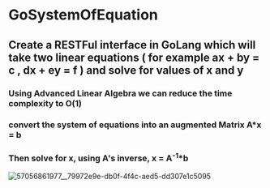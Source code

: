 # GoSystemOfEquation
## Create a RESTFul interface in GoLang which will take two linear equations ( for example ax + by = c , dx + ey = f ) and solve for values of x and y
### Using Advanced Linear Algebra we can reduce the time complexity to O(1)
### convert the system of equations into an augmented Matrix A*x = b
### Then solve for x, using A's inverse, x = A<sup>-1</sup>*b
![57056861977__79972e9e-db0f-4f4c-aed5-dd307e1c5095](https://user-images.githubusercontent.com/37305877/52170940-a4d2a280-2708-11e9-8ddd-146885d19744.JPG)
